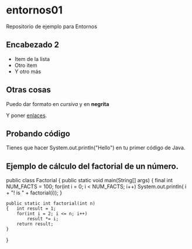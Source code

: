 # entornos01
Repositorio de ejemplo para Entornos

## Encabezado 2

- Item de la lista
- Otro item
- Y otro más

## Otras cosas

Puedo dar formato en *cursiva* y en **negrita**

Y poner [enlaces](https://gregoriofer.com).

## Probando código

Tienes que hacer System.out.println("Hello") en tu primer código de Java.

## Ejemplo de cálculo del factorial de un número.
public class Factorial
{
	public static void main(String[] args)
	{	final int NUM_FACTS = 100;
		for(int i = 0; i < NUM_FACTS; i++)
			System.out.println( i + "! is " + factorial(i));
	}
	
	public static int factorial(int n)
	{	int result = 1;
		for(int i = 2; i <= n; i++)
			result *= i;
		return result;
	}
}
